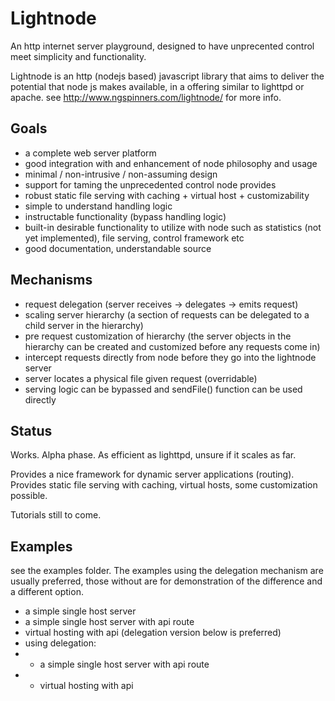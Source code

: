 Lightnode
=========

An http internet server playground, designed to have unprecented control meet simplicity and functionality.

Lightnode is an http (nodejs based) javascript library that aims to deliver the potential that node js makes available, in a offering similar to lighttpd or apache.  see <http://www.ngspinners.com/lightnode/> for more info.


Goals
-----

* a complete web server platform
* good integration with and enhancement of node philosophy and usage
* minimal / non-intrusive / non-assuming design
* support for taming the unprecedented control node provides
* robust static file serving with caching + virtual host + customizability
* simple to understand handling logic
* instructable functionality (bypass handling logic)
* built-in desirable functionality to utilize with node such as statistics (not yet implemented), file serving, control framework etc
* good documentation, understandable source

Mechanisms
----------

* request delegation (server receives -> delegates -> emits request)
* scaling server hierarchy (a section of requests can be delegated to a child server in the hierarchy)
* pre request customization of hierarchy (the server objects in the hierarchy can be created and customized before any requests come in)
* intercept requests directly from node before they go into the lightnode server
* server locates a physical file given request (overridable)
* serving logic can be bypassed and sendFile() function can be used directly


Status
------

Works. Alpha phase. As efficient as lighttpd, unsure if it scales as far.

Provides a nice framework for dynamic server applications (routing). Provides static file serving with caching, virtual hosts, some customization possible.

Tutorials still to come.


Examples
--------

see the examples folder. The examples using the delegation mechanism are usually preferred, those without are for demonstration of the difference and a different option.

* a simple single host server
* a simple single host server with api route
* virtual hosting with api (delegation version below is preferred)
* using delegation:
* * a simple single host server with api route
* * virtual hosting with api